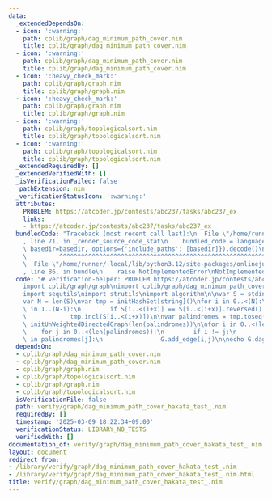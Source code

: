 ```yaml
---
data:
  _extendedDependsOn:
  - icon: ':warning:'
    path: cplib/graph/dag_minimum_path_cover.nim
    title: cplib/graph/dag_minimum_path_cover.nim
  - icon: ':warning:'
    path: cplib/graph/dag_minimum_path_cover.nim
    title: cplib/graph/dag_minimum_path_cover.nim
  - icon: ':heavy_check_mark:'
    path: cplib/graph/graph.nim
    title: cplib/graph/graph.nim
  - icon: ':heavy_check_mark:'
    path: cplib/graph/graph.nim
    title: cplib/graph/graph.nim
  - icon: ':warning:'
    path: cplib/graph/topologicalsort.nim
    title: cplib/graph/topologicalsort.nim
  - icon: ':warning:'
    path: cplib/graph/topologicalsort.nim
    title: cplib/graph/topologicalsort.nim
  _extendedRequiredBy: []
  _extendedVerifiedWith: []
  _isVerificationFailed: false
  _pathExtension: nim
  _verificationStatusIcon: ':warning:'
  attributes:
    PROBLEM: https://atcoder.jp/contests/abc237/tasks/abc237_ex
    links:
    - https://atcoder.jp/contests/abc237/tasks/abc237_ex
  bundledCode: "Traceback (most recent call last):\n  File \"/home/runner/.local/lib/python3.12/site-packages/onlinejudge_verify/documentation/build.py\"\
    , line 71, in _render_source_code_stat\n    bundled_code = language.bundle(stat.path,\
    \ basedir=basedir, options={'include_paths': [basedir]}).decode()\n          \
    \         ^^^^^^^^^^^^^^^^^^^^^^^^^^^^^^^^^^^^^^^^^^^^^^^^^^^^^^^^^^^^^^^^^^^^^^^^^^^^^^^^^\n\
    \  File \"/home/runner/.local/lib/python3.12/site-packages/onlinejudge_verify/languages/nim.py\"\
    , line 86, in bundle\n    raise NotImplementedError\nNotImplementedError\n"
  code: "# verification-helper: PROBLEM https://atcoder.jp/contests/abc237/tasks/abc237_ex\n\
    import cplib/graph/graph\nimport cplib/graph/dag_minimum_path_cover\nimport sets\n\
    import sequtils\nimport strutils\nimport algorithm\n\nvar S = stdin.readLine()\n\
    var N = len(S)\nvar tmp = initHashSet[string]()\nfor i in 0..<(N):\n    for x\
    \ in 1..(N-i):\n        if S[i..<(i+x)] == S[i..<(i+x)].reversed().join(\"\"):\n\
    \            tmp.incl(S[i..<(i+x)])\n\nvar palindromes = tmp.toseq()\nvar G =\
    \ initUnWeightedDirectedGraph(len(palindromes))\n\nfor i in 0..<(len(palindromes)):\n\
    \    for j in 0..<(len(palindromes)):\n        if i != j:\n            if palindromes[i]\
    \ in palindromes[j]:\n                G.add_edge(i,j)\n\necho G.dag_minimum_path_cover()"
  dependsOn:
  - cplib/graph/dag_minimum_path_cover.nim
  - cplib/graph/dag_minimum_path_cover.nim
  - cplib/graph/graph.nim
  - cplib/graph/topologicalsort.nim
  - cplib/graph/graph.nim
  - cplib/graph/topologicalsort.nim
  isVerificationFile: false
  path: verify/graph/dag_minimum_path_cover_hakata_test_.nim
  requiredBy: []
  timestamp: '2025-03-09 18:22:34+09:00'
  verificationStatus: LIBRARY_NO_TESTS
  verifiedWith: []
documentation_of: verify/graph/dag_minimum_path_cover_hakata_test_.nim
layout: document
redirect_from:
- /library/verify/graph/dag_minimum_path_cover_hakata_test_.nim
- /library/verify/graph/dag_minimum_path_cover_hakata_test_.nim.html
title: verify/graph/dag_minimum_path_cover_hakata_test_.nim
---
```

